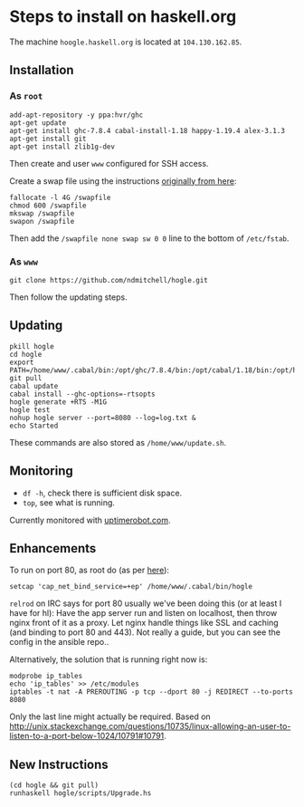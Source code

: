 # Steps to install on haskell.org

The machine `hoogle.haskell.org` is located at `104.130.162.85`.

## Installation

### As `root`

	add-apt-repository -y ppa:hvr/ghc
	apt-get update
	apt-get install ghc-7.8.4 cabal-install-1.18 happy-1.19.4 alex-3.1.3
	apt-get install git
	apt-get install zlib1g-dev

Then create and user `www` configured for SSH access.

Create a swap file using the instructions [originally from here](https://www.digitalocean.com/community/tutorials/how-to-add-swap-on-ubuntu-14-04):

	fallocate -l 4G /swapfile
	chmod 600 /swapfile
	mkswap /swapfile
	swapon /swapfile

Then add the `/swapfile none swap sw 0 0` line to the bottom of `/etc/fstab`.


### As `www`

	git clone https://github.com/ndmitchell/hogle.git

Then follow the updating steps.

## Updating

	pkill hogle
	cd hogle
	export PATH=/home/www/.cabal/bin:/opt/ghc/7.8.4/bin:/opt/cabal/1.18/bin:/opt/happy/1.19.4/bin:/opt/alex/3.1.3/bin:$PATH
	git pull
	cabal update
	cabal install --ghc-options=-rtsopts
	hogle generate +RTS -M1G
	hogle test
	nohup hogle server --port=8080 --log=log.txt &
	echo Started

These commands are also stored as `/home/www/update.sh`.

## Monitoring

* `df -h`, check there is sufficient disk space.
* `top`, see what is running.

Currently monitored with [uptimerobot.com](http://uptimerobot.com/).

## Enhancements

To run on port 80, as root do (as per [here](http://stackoverflow.com/questions/413807/is-there-a-way-for-non-root-processes-to-bind-to-privileged-ports-1024-on-l#414258)):

    setcap 'cap_net_bind_service=+ep' /home/www/.cabal/bin/hogle

`relrod` on IRC says for port 80 usually we've been doing this (or at least I have for hl): Have the app server run and listen on localhost, then throw nginx front of it as a proxy. Let nginx handle things like SSL and caching (and binding to port 80 and 443). Not really a guide, but you can see the config in the ansible repo..

Alternatively, the solution that is running right now is:

	modprobe ip_tables
	echo 'ip_tables' >> /etc/modules
	iptables -t nat -A PREROUTING -p tcp --dport 80 -j REDIRECT --to-ports 8080

Only the last line might actually be required. Based on http://unix.stackexchange.com/questions/10735/linux-allowing-an-user-to-listen-to-a-port-below-1024/10791#10791.

## New Instructions

    (cd hogle && git pull)
    runhaskell hogle/scripts/Upgrade.hs
